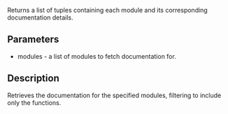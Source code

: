 Returns a list of tuples containing each module and its corresponding documentation details.

## Parameters

- modules - a list of modules to fetch documentation for.

## Description
Retrieves the documentation for the specified modules, filtering to include only the functions.
